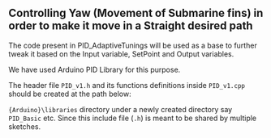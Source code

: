 ## Controlling Yaw (Movement of Submarine fins) in order to make it move in a Straight desired path

The code present in PID_AdaptiveTunings will be used as a base to further tweak it based on the Input variable, SetPoint and Output variables.

We have used Arduino PID Library for this purpose.

The header file `PID_v1.h` and its functions definitions inside `PID_v1.cpp` should be created at the path below:

`{Arduino}\libraries` directory under a newly created directory say `PID_Basic` etc. Since this include file (`.h`) is meant to be shared by multiple sketches. 


